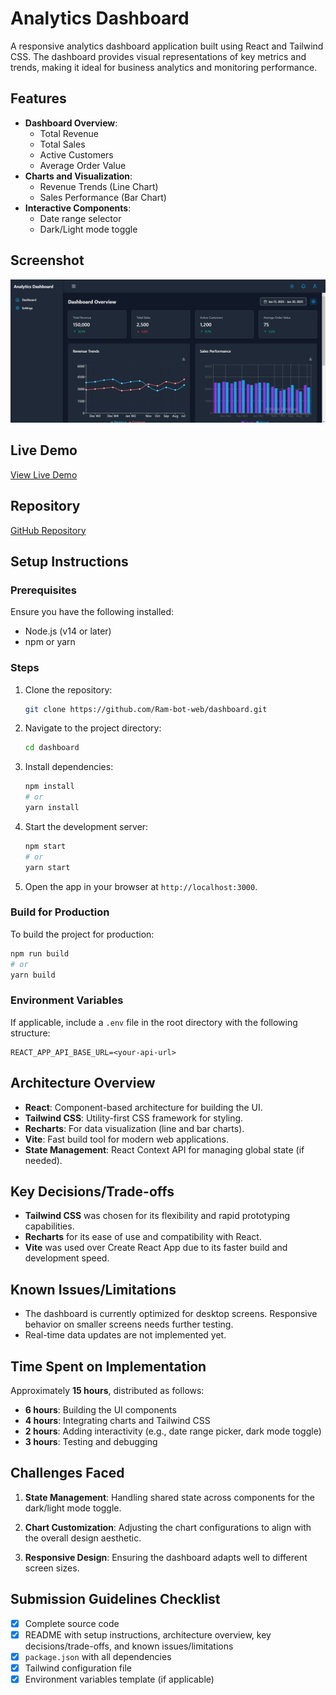 # Analytics Dashboard

A responsive analytics dashboard application built using React and Tailwind CSS. The dashboard provides visual representations of key metrics and trends, making it ideal for business analytics and monitoring performance.

## Features

- **Dashboard Overview**:
  - Total Revenue
  - Total Sales
  - Active Customers
  - Average Order Value
- **Charts and Visualization**:
  - Revenue Trends (Line Chart)
  - Sales Performance (Bar Chart)
- **Interactive Components**:
  - Date range selector
  - Dark/Light mode toggle

## Screenshot

![Dashboard Screenshot](./image.png)

## Live Demo
[View Live Demo](https://dashboard-puce-tau-66.vercel.app/)

## Repository
[GitHub Repository](https://github.com/Ram-bot-web/dashboard)

## Setup Instructions

### Prerequisites

Ensure you have the following installed:
- Node.js (v14 or later)
- npm or yarn

### Steps

1. Clone the repository:
   ```bash
   git clone https://github.com/Ram-bot-web/dashboard.git
   ```

2. Navigate to the project directory:
   ```bash
   cd dashboard
   ```

3. Install dependencies:
   ```bash
   npm install
   # or
   yarn install
   ```

4. Start the development server:
   ```bash
   npm start
   # or
   yarn start
   ```

5. Open the app in your browser at `http://localhost:3000`.

### Build for Production

To build the project for production:
```bash
npm run build
# or
yarn build
```

### Environment Variables

If applicable, include a `.env` file in the root directory with the following structure:
```
REACT_APP_API_BASE_URL=<your-api-url>
```

## Architecture Overview

- **React**: Component-based architecture for building the UI.
- **Tailwind CSS**: Utility-first CSS framework for styling.
- **Recharts**: For data visualization (line and bar charts).
- **Vite**: Fast build tool for modern web applications.
- **State Management**: React Context API for managing global state (if needed).

## Key Decisions/Trade-offs

- **Tailwind CSS** was chosen for its flexibility and rapid prototyping capabilities.
- **Recharts** for its ease of use and compatibility with React.
- **Vite** was used over Create React App due to its faster build and development speed.

## Known Issues/Limitations

- The dashboard is currently optimized for desktop screens. Responsive behavior on smaller screens needs further testing.
- Real-time data updates are not implemented yet.

## Time Spent on Implementation

Approximately **15 hours**, distributed as follows:
- **6 hours**: Building the UI components
- **4 hours**: Integrating charts and Tailwind CSS
- **2 hours**: Adding interactivity (e.g., date range picker, dark mode toggle)
- **3 hours**: Testing and debugging

## Challenges Faced

1. **State Management**:
   Handling shared state across components for the dark/light mode toggle.

2. **Chart Customization**:
   Adjusting the chart configurations to align with the overall design aesthetic.

3. **Responsive Design**:
   Ensuring the dashboard adapts well to different screen sizes.

## Submission Guidelines Checklist

- [x] Complete source code
- [x] README with setup instructions, architecture overview, key decisions/trade-offs, and known issues/limitations
- [x] `package.json` with all dependencies
- [x] Tailwind configuration file
- [x] Environment variables template (if applicable)